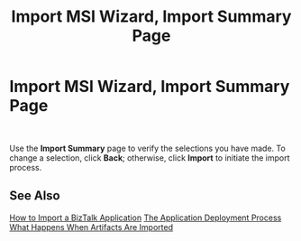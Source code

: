 ﻿---
title: Import MSI Wizard, Import Summary Page
TOCTitle: Import MSI Wizard, Import Summary Page
ms:assetid: 515361f2-a7b7-4a6d-9997-2e9e5fa97e99
ms:mtpsurl: https://msdn.microsoft.com/en-us/library/Aa560138(v=BTS.80)
ms:contentKeyID: 51528006
ms.date: 08/30/2017
mtps_version: v=BTS.80
f1_keywords:
- bts10.appdeploy.app.import.summary
---

# Import MSI Wizard, Import Summary Page

 

Use the **Import Summary** page to verify the selections you have made. To change a selection, click **Back**; otherwise, click **Import** to initiate the import process.

## See Also

[How to Import a BizTalk Application](https://msdn.microsoft.com/en-us/library/aa560132\(v=bts.80\))  
[The Application Deployment Process](https://msdn.microsoft.com/en-us/library/aa559316\(v=bts.80\))  
[What Happens When Artifacts Are Imported](https://msdn.microsoft.com/en-us/library/aa577939\(v=bts.80\))

